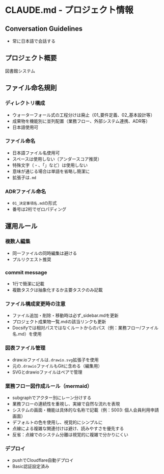 # CLAUDE.md - プロジェクト情報

## Conversation Guidelines

- 常に日本語で会話する

## プロジェクト概要
図書館システム

## ファイル命名規則

### ディレクトリ構成
- ウォーターフォール式の工程分けは廃止（01_要件定義、02_基本設計等）
- 成果物を機能別に並列配置（業務フロー、外部システム連携、ADR等）
- 日本語使用可

### ファイル命名
- 日本語ファイル名使用可
- スペースは使用しない（アンダースコア推奨）
- 特殊文字（・、「」など）は使用しない
- 意味が通じる場合は単語を省略し簡潔に
- 拡張子は`.md`

### ADRファイル命名
- `01_決定事項名.md`の形式
- 番号は2桁でゼロパディング

## 運用ルール

### 複数人編集
- 同一ファイルの同時編集は避ける
- プルリクエスト推奨

### commit message
- 1行で簡潔に記載
- 複数タスクは抽象化するか主要タスクのみ記載

### ファイル構成変更時の注意
- ファイル追加・削除・移動時は必ず_sidebar.mdを更新
- プロジェクト成果物一覧.mdの該当リンクも更新
- Docsifyでは相対パスではなくルートからのパス（例：業務フロー/ファイル名.md）を使用

### 図表ファイル管理
- draw.ioファイルは`.drawio.svg`拡張子を使用
- 元の`.drawio`ファイルもGitに含める（編集用）
- SVGとdrawioファイルはペアで管理

### 業務フロー図作成ルール（mermaid）
- subgraphでアクター別にレーン分けする
- 業務フローの連続性を重視し、実線で自然な流れを表現
- システムの画面・機能は具体的な名称で記載（例：S003: 個人会員利用申請画面）
- デフォルトの色を使用し、視覚的にシンプルに
- 点線による複雑な関連付けは避け、読みやすさを優先する
- 反省：点線でのシステム分離は視覚的に複雑で分かりにくい

### デプロイ
- pushでCloudflare自動デプロイ
- Basic認証設定済み